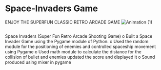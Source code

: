 # Space-Invaders Game
ENJOY THE SUPERFUN CLASSIC RETRO ARCADE GAME
![Animation (1)](https://user-images.githubusercontent.com/39796977/93326480-7c90ac80-f836-11ea-8d49-78d4c227669d.gif)
## 
 Space Invaders (Super Fun Retro Arcade Shooting Game) 
o Built a Space Invader Game using the Pygame module of Python.
o Used the random module for the positioning of enemies and controlled spaceship movement using Pygame
o Used math module to calculate the distance for the collision of bullet and enemies updated the score and displayed it
o Sound produced using mixer in pygame

